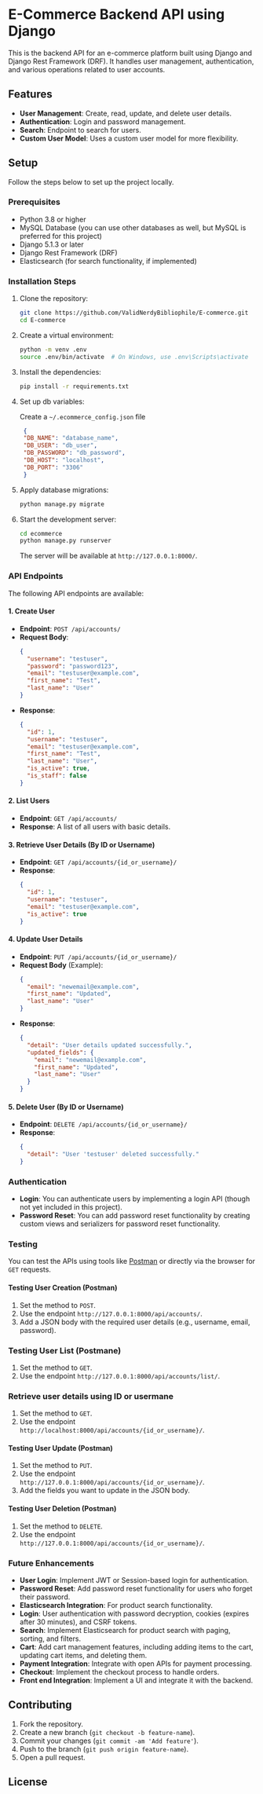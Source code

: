 
# E-Commerce Backend API using Django

This is the backend API for an e-commerce platform built using Django and Django Rest Framework (DRF). It handles user management, authentication, and various operations related to user accounts.

## Features

- **User Management**: Create, read, update, and delete user details.
- **Authentication**: Login and password management.
- **Search**: Endpoint to search for users.
- **Custom User Model**: Uses a custom user model for more flexibility.

## Setup

Follow the steps below to set up the project locally.

### Prerequisites

- Python 3.8 or higher
- MySQL Database (you can use other databases as well, but MySQL is preferred for this project)
- Django 5.1.3 or later
- Django Rest Framework (DRF)
- Elasticsearch (for search functionality, if implemented)

### Installation Steps

1. Clone the repository:

   ```bash
   git clone https://github.com/ValidNerdyBibliophile/E-commerce.git
   cd E-commerce
   ```

2. Create a virtual environment:

   ```bash
   python -m venv .env
   source .env/bin/activate  # On Windows, use .env\Scripts\activate
   ```

3. Install the dependencies:

   ```bash
   pip install -r requirements.txt
   ```

4. Set up db variables:

   Create a `~/.ecommerce_config.json` file

   ```json
    {
    "DB_NAME": "database_name",
    "DB_USER": "db_user",
    "DB_PASSWORD": "db_password",
    "DB_HOST": "localhost",
    "DB_PORT": "3306"
    }
   ```

5. Apply database migrations:

   ```bash
   python manage.py migrate
   ```

6. Start the development server:

   ```bash
   cd ecommerce
   python manage.py runserver
   ```

   The server will be available at `http://127.0.0.1:8000/`.

### API Endpoints

The following API endpoints are available:

#### 1. **Create User**
- **Endpoint**: `POST /api/accounts/`
- **Request Body**: 
  ```json
  {
    "username": "testuser",
    "password": "password123",
    "email": "testuser@example.com",
    "first_name": "Test",
    "last_name": "User"
  }
  ```
- **Response**:
  ```json
  {
    "id": 1,
    "username": "testuser",
    "email": "testuser@example.com",
    "first_name": "Test",
    "last_name": "User",
    "is_active": true,
    "is_staff": false
  }
  ```

#### 2. **List Users**
- **Endpoint**: `GET /api/accounts/`
- **Response**: A list of all users with basic details.

#### 3. **Retrieve User Details (By ID or Username)**
- **Endpoint**: `GET /api/accounts/{id_or_username}/`
- **Response**:
  ```json
  {
    "id": 1,
    "username": "testuser",
    "email": "testuser@example.com",
    "is_active": true
  }
  ```

#### 4. **Update User Details**
- **Endpoint**: `PUT /api/accounts/{id_or_username}/`
- **Request Body** (Example):
  ```json
  {
    "email": "newemail@example.com",
    "first_name": "Updated",
    "last_name": "User"
  }
  ```
- **Response**:
  ```json
  {
    "detail": "User details updated successfully.",
    "updated_fields": {
      "email": "newemail@example.com",
      "first_name": "Updated",
      "last_name": "User"
    }
  }
  ```

#### 5. **Delete User (By ID or Username)**
- **Endpoint**: `DELETE /api/accounts/{id_or_username}/`
- **Response**:
  ```json
  {
    "detail": "User 'testuser' deleted successfully."
  }
  ```

### Authentication

- **Login**: You can authenticate users by implementing a login API (though not yet included in this project).
- **Password Reset**: You can add password reset functionality by creating custom views and serializers for password reset functionality.

### Testing

You can test the APIs using tools like [Postman](https://www.postman.com/) or directly via the browser for `GET` requests.

#### Testing User Creation (Postman)
1. Set the method to `POST`.
2. Use the endpoint `http://127.0.0.1:8000/api/accounts/`.
3. Add a JSON body with the required user details (e.g., username, email, password).

### Testing User List (Postmane)
1. Set the method to `GET`.
2. Use the endpoint `http://127.0.0.1:8000/api/accounts/list/`.

### Retrieve user details using ID or usermane
1. Set the method to `GET`.
2. Use the endpoint `http://localhost:8000/api/accounts/{id_or_username}/`.

#### Testing User Update (Postman)
1. Set the method to `PUT`.
2. Use the endpoint `http://127.0.0.1:8000/api/accounts/{id_or_username}/`.
3. Add the fields you want to update in the JSON body.

#### Testing User Deletion (Postman)
1. Set the method to `DELETE`.
2. Use the endpoint `http://127.0.0.1:8000/api/accounts/{id_or_username}/`.

### Future Enhancements

- **User Login**: Implement JWT or Session-based login for authentication.
- **Password Reset**: Add password reset functionality for users who forget their password.
- **Elasticsearch Integration**: For product search functionality.
- **Login**: User authentication with password decryption, cookies (expires after 30 minutes), and CSRF tokens.
- **Search**: Implement Elasticsearch for product search with paging, sorting, and filters.
- **Cart**: Add cart management features, including adding items to the cart, updating cart items, and deleting them.
- **Payment Integration**: Integrate with open APIs for payment processing.
- **Checkout**: Implement the checkout process to handle orders.
- **Front end Integration**: Implement a UI and integrate it with the backend.

## Contributing

1. Fork the repository.
2. Create a new branch (`git checkout -b feature-name`).
3. Commit your changes (`git commit -am 'Add feature'`).
4. Push to the branch (`git push origin feature-name`).
5. Open a pull request.

## License